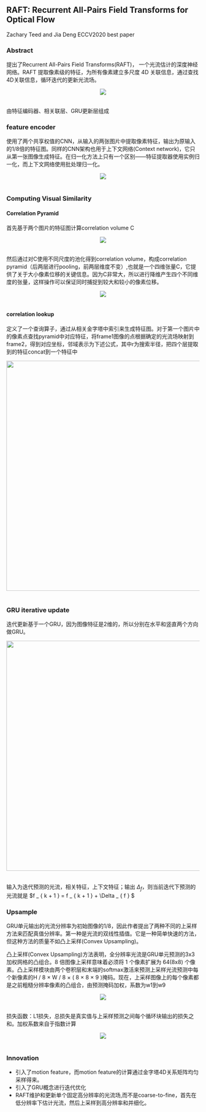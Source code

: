 ## RAFT: Recurrent All-Pairs Field Transforms for Optical Flow

Zachary Teed and Jia Deng
ECCV2020 best paper

### Abstract

提出了Recurrent All-Pairs Field Transforms(RAFT)， 一个光流估计的深度神经网络。RAFT 提取像素级的特征，为所有像素建立多尺度 4D 关联信息，通过查找4D关联信息，循环迭代的更新光流场。

<div align=center>
<img src="https://amao996.github.io/blogs/paper-reading/imgs/RAFT/RAFT-model.png" width="  ">
</div><br>




由特征编码器、相关联层、GRU更新层组成

### feature encoder

使用了两个共享权值的CNN，从输入的两张图片中提取像素特征，输出为原输入的1/8倍的特征图。同样的CNN架构也用于上下文网络(Context network)，它只从第一张图像生成特征。在归一化方法上只有一个区别——特征提取器使用实例归一化，而上下文网络使用批处理归一化。

<div align=center><img src="https://amao996.github.io/blogs/paper-reading/imgs/RAFT/feature-encoder.png" width="  "></div><br>

### Computing Visual Similarity

#### Correlation Pyramid

首先基于两个图片的特征图计算correlation volume C

<div align=center><img src="https://amao996.github.io/blogs/paper-reading/imgs/RAFT/corr1.png" width="  "></div><br>

然后通过对C使用不同尺度的池化得到correlation volume，构成correlation pyramid（后两层进行pooling，前两层维度不变）,也就是一个四维张量C，它提供了关于大小像素位移的关键信息。因为C非常大，所以进行降维产生四个不同维度的张量，这样操作可以保证同时捕捉到较大和较小的像素位移。

<div align=center><img src="https://amao996.github.io/blogs/paper-reading/imgs/RAFT/pyramid.png" width="  "></div><br>

#### correlation lookup

定义了一个查询算子，通过从相关金字塔中索引来生成特征图。对于第一个图片中的像素点查找pyramid中对应特征，将frame1图像的点根据确定的光流场映射到frame2，得到对应坐标，邻域表示为下述公式，其中r为搜索半径，把四个层提取到的特征concat到一个特征中

<div align=center><img src="https://amao996.github.io/blogs/paper-reading/imgs/RAFT/corr2.png" width="600"></div><br>

### GRU iterative update

迭代更新基于一个GRU，因为图像特征是2维的，所以分别在水平和竖直两个方向做GRU。

<div align=center><img src="https://amao996.github.io/blogs/paper-reading/imgs/RAFT/gru.png" width="600"></div><br>


输入为迭代预测的光流，相关特征，上下文特征；输出 $\Delta _ { f }$，则当前迭代下预测的光流就是 $f _ { k + 1 } = f _ { k + 1 } + \Delta _ { f } $

### Upsample

GRU单元输出的光流分辨率为初始图像的1/8，因此作者提出了两种不同的上采样方法来匹配真值分辨率。第一种是光流的双线性插值。它是一种简单快速的方法，但这种方法的质量不如凸上采样(Convex Upsampling)。

凸上采样(Convex Upsampling)方法表明，全分辨率光流是GRU单元预测的3x3加权网格的凸组合。8 倍图像上采样意味着必须将 1 个像素扩展为 64(8x8) 个像素。凸上采样模块由两个卷积层和末端的softmax激活来预测上采样光流预测中每个新像素的H / 8 × W / 8 × ( 8 × 8 × 9 )掩码。现在，上采样图像上的每个像素都是之前粗糙分辨率像素的凸组合，由预测掩码加权，系数为w1到w9

<div align=center><img src="https://amao996.github.io/blogs/paper-reading/imgs/RAFT/upsample.png" width=""></div><br>

损失函数：L1损失，总损失是真实值与上采样预测之间每个循环块输出的损失之和。加权系数来自于指数计算

<div align=center><img src="https://amao996.github.io/blogs/paper-reading/imgs/RAFT/loss.png" width=""></div><br>

### Innovation

- 引入了motion feature，而motion feature的计算通过金字塔4D关系矩阵均匀采样得来。
- 引入了GRU概念进行迭代优化
- RAFT维护和更新单个固定高分辨率的光流场,而不是coarse-to-fine，首先在低分辨率下估计光流，然后上采样到高分辨率和并细化。
